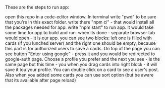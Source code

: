 These are the steps to run app:

open this repo in a code-editor window. In terminal write "pwd" to be sure that you're in this exact folder.
write there "npm ci" - that would install all the packages needed for app.
write "npm start" to run app. It would take some time for app to build and run.
when its done - separate browser tab would open - it is our app.
you can see two blocks: left one is filled with cards (if you lunched server) and the right one should be empty, because this part is for authorized users to save a cards. On top of the page you can see button "Enter using google" - press it and you would be redirected to google-auth page. Choose a profile you prefer and the next you see - is the same page but this time - you when you drag cards into right block - it will save it tou your profile. You can double click on a card to see a user's post. Also when you added some cards you can use sort option (but be aware that its available after page reload)